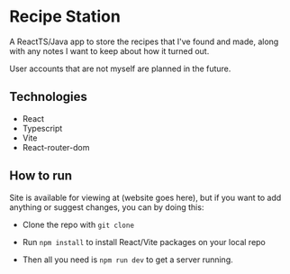 # Recipe Station

A ReactTS/Java app to store the recipes that I've found and made, along with any notes I want to keep about how it turned out.

User accounts that are not myself are planned in the future.

## Technologies

- React
- Typescript
- Vite
- React-router-dom

## How to run

Site is available for viewing at (website goes here), but if you want to add anything or suggest changes, you can by doing this:

- Clone the repo with `git clone`

- Run `npm install` to install React/Vite packages on your local repo

- Then all you need is `npm run dev` to get a server running.
